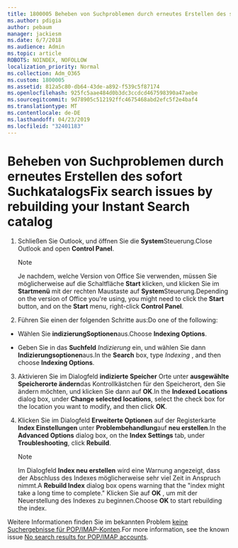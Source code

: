 ```yaml
---
title: 1800005 Beheben von Suchproblemen durch erneutes Erstellen des sofort Suchkatalogs
ms.author: pdigia
author: pebaum
manager: jackiesm
ms.date: 6/7/2018
ms.audience: Admin
ms.topic: article
ROBOTS: NOINDEX, NOFOLLOW
localization_priority: Normal
ms.collection: Adm_O365
ms.custom: 1800005
ms.assetid: 812a5c80-db64-43de-a892-f539c5f87174
ms.openlocfilehash: 925fc5aae484d0b3dc3ccdcd467598390a47aebe
ms.sourcegitcommit: 9d78905c512192ffc4675468abd2efc5f2e4baf4
ms.translationtype: MT
ms.contentlocale: de-DE
ms.lasthandoff: 04/23/2019
ms.locfileid: "32401183"
---
```

# <a name="fix-search-issues-by-rebuilding-your-instant-search-catalog"></a><span data-ttu-id="03e58-102">Beheben von Suchproblemen durch erneutes Erstellen des sofort Suchkatalogs</span><span class="sxs-lookup"><span data-stu-id="03e58-102">Fix search issues by rebuilding your Instant Search catalog</span></span>

1. <span data-ttu-id="03e58-103">Schließen Sie Outlook, und öffnen Sie die **System**Steuerung.</span><span class="sxs-lookup"><span data-stu-id="03e58-103">Close Outlook and open **Control Panel**.</span></span>
    
    > [!NOTE]
    > <span data-ttu-id="03e58-104">Je nachdem, welche Version von Office Sie verwenden, müssen Sie möglicherweise auf die Schaltfläche **Start** klicken, und klicken Sie im **Startmenü** mit der rechten Maustaste auf **System**Steuerung.</span><span class="sxs-lookup"><span data-stu-id="03e58-104">Depending on the version of Office you're using, you might need to click the **Start** button, and on the **Start** menu, right-click **Control Panel**.</span></span> 
  
2. <span data-ttu-id="03e58-105">Führen Sie einen der folgenden Schritte aus:</span><span class="sxs-lookup"><span data-stu-id="03e58-105">Do one of the following:</span></span>
    
  - <span data-ttu-id="03e58-106">Wählen Sie **indizierungSoptionen**aus.</span><span class="sxs-lookup"><span data-stu-id="03e58-106">Choose **Indexing Options**.</span></span>
    
  - <span data-ttu-id="03e58-107">Geben Sie in das **Suchfeld** *Indizierung* ein, und wählen Sie dann **Indizierungsoptionen**aus.</span><span class="sxs-lookup"><span data-stu-id="03e58-107">In the **Search** box, type  *Indexing*  , and then choose **Indexing Options**.</span></span>
    
3. <span data-ttu-id="03e58-108">Aktivieren Sie im Dialogfeld **indizierte Speicher** Orte unter **ausgewählte Speicherorte ändern**das Kontrollkästchen für den Speicherort, den Sie ändern möchten, und klicken Sie dann auf **OK**.</span><span class="sxs-lookup"><span data-stu-id="03e58-108">In the **Indexed Locations** dialog box, under **Change selected locations**, select the check box for the location you want to modify, and then click **OK**.</span></span>
    
4. <span data-ttu-id="03e58-109">Klicken Sie im Dialogfeld **Erweiterte Optionen** auf der Registerkarte **Index Einstellungen** unter **Problembehandlung**auf **neu erstellen**.</span><span class="sxs-lookup"><span data-stu-id="03e58-109">In the **Advanced Options** dialog box, on the **Index Settings** tab, under **Troubleshooting**, click **Rebuild**.</span></span>
    
    > [!NOTE]
    > <span data-ttu-id="03e58-110">Im Dialogfeld **Index neu erstellen** wird eine Warnung angezeigt, dass der Abschluss des Indexes möglicherweise sehr viel Zeit in Anspruch nimmt.</span><span class="sxs-lookup"><span data-stu-id="03e58-110">A **Rebuild Index** dialog box opens warning that the "index might take a long time to complete."</span></span> <span data-ttu-id="03e58-111">Klicken Sie auf **OK** , um mit der Neuerstellung des Indexes zu beginnen.</span><span class="sxs-lookup"><span data-stu-id="03e58-111">Choose **OK** to start rebuilding the index.</span></span> 
  
<span data-ttu-id="03e58-112">Weitere Informationen finden Sie im bekannten Problem [keine Suchergebnisse für POP/IMAP-Konten](https://support.office.com/article/51c9d2c7-a3db-4358-afdf-50d3a9e57039.aspx).</span><span class="sxs-lookup"><span data-stu-id="03e58-112">For more information, see the known issue [No search results for POP/IMAP accounts](https://support.office.com/article/51c9d2c7-a3db-4358-afdf-50d3a9e57039.aspx).</span></span>
  

